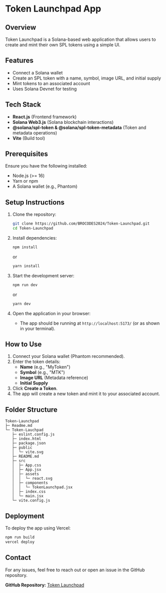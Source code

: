 # Token Launchpad App

## Overview

Token Launchpad is a Solana-based web application that allows users to create and mint their own SPL tokens using a simple UI.

## Features

- Connect a Solana wallet
- Create an SPL token with a name, symbol, image URL, and initial supply
- Mint tokens to an associated account
- Uses Solana Devnet for testing

## Tech Stack

- **React.js** (Frontend framework)
- **Solana Web3.js** (Solana blockchain interactions)
- **@solana/spl-token & @solana/spl-token-metadata** (Token and metadata operations)
- **Vite** (Build tool)

## Prerequisites

Ensure you have the following installed:

- Node.js (>= 16)
- Yarn or npm
- A Solana wallet (e.g., Phantom)

## Setup Instructions

1. Clone the repository:

   ```bash
   git clone https://github.com/BROCODES2024/Token-Launchpad.git
   cd Token-Launchpad
   ```

2. Install dependencies:

   ```bash
   npm install
   ```

   or

   ```bash
   yarn install
   ```

3. Start the development server:

   ```bash
   npm run dev
   ```

   or

   ```bash
   yarn dev
   ```

4. Open the application in your browser:
   - The app should be running at `http://localhost:5173/` (or as shown in your terminal).

## How to Use

1. Connect your Solana wallet (Phantom recommended).
2. Enter the token details:
   - **Name** (e.g., "MyToken")
   - **Symbol** (e.g., "MTK")
   - **Image URL** (Metadata reference)
   - **Initial Supply**
3. Click **Create a Token**.
4. The app will create a new token and mint it to your associated account.

## Folder Structure

```
Token-Launchpad
├─ Readme.md
└─ Token-Lauchpad
   ├─ eslint.config.js
   ├─ index.html
   ├─ package.json
   ├─ public
   │  └─ vite.svg
   ├─ README.md
   ├─ src
   │  ├─ App.css
   │  ├─ App.jsx
   │  ├─ assets
   │  │  └─ react.svg
   │  ├─ components
   │  │  └─ TokenLaunchpad.jsx
   │  ├─ index.css
   │  └─ main.jsx
   └─ vite.config.js
```

## Deployment

To deploy the app using Vercel:

```bash
npm run build
vercel deploy
```

## Contact

For any issues, feel free to reach out or open an issue in the GitHub repository.

**GitHub Repository:** [Token Launchpad](https://github.com/BROCODES2024/Token-Launchpad.git)
